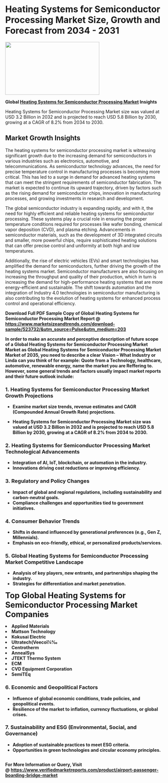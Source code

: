 <H1>Heating Systems for Semiconductor Processing Market Size, Growth and Forecast from 2034 - 2031</H1><img class="aligncenter size-medium wp-image-584254" src="https://thirdeyenews.in/wp-content/uploads/2034/09/Global-Market-Research-300x168.jpeg" alt="" width="300" height="168" /><p><strong>Global&nbsp;<a href="https://www.marketsizeandtrends.com/download-sample/523732/&amp;utm_source=Pulse&amp;utm_medium=203">Heating Systems for Semiconductor Processing Market</a> Insights</strong></p><p>Heating Systems for Semiconductor Processing Market size was valued at USD 3.2 Billion in 2032 and is projected to reach USD 5.8 Billion by 2030, growing at a CAGR of 8.2% from 2034 to 2030.</p><p><h2>Market Growth Insights</h2> <p>The heating systems for semiconductor processing market is witnessing significant growth due to the increasing demand for semiconductors in various industries such as electronics, automotive, and telecommunications. As semiconductor technology advances, the need for precise temperature control in manufacturing processes is becoming more critical. This has led to a surge in demand for advanced heating systems that can meet the stringent requirements of semiconductor fabrication. The market is expected to continue its upward trajectory, driven by factors such as the rising demand for semiconductor chips, innovation in manufacturing processes, and growing investments in research and development.</p> <p><strong></strong></p> <p>The global semiconductor industry is expanding rapidly, and with it, the need for highly efficient and reliable heating systems for semiconductor processing. These systems play a crucial role in ensuring the proper temperature conditions required for processes like wafer bonding, chemical vapor deposition (CVD), and plasma etching. Advancements in semiconductor materials, such as the development of 3D integrated circuits and smaller, more powerful chips, require sophisticated heating solutions that can offer precise control and uniformity at both high and low temperatures.</p> <p>Additionally, the rise of electric vehicles (EVs) and smart technologies has amplified the demand for semiconductors, further driving the growth of the heating systems market. Semiconductor manufacturers are also focusing on increasing the throughput and quality of their production, which in turn is increasing the demand for high-performance heating systems that are more energy-efficient and sustainable. The shift towards automation and the integration of Industry 4.0 technologies in semiconductor manufacturing is also contributing to the evolution of heating systems for enhanced process control and operational efficiency.</p> <p><strong></p><p><span class=""><strong>Download Full PDF Sample Copy of Global Heating Systems for Semiconductor Processing Market Report</strong> @ <a href="https://www.marketsizeandtrends.com/download-sample/523732/&amp;utm_source=Pulse&amp;utm_medium=203" target="_blank">https://www.marketsizeandtrends.com/download-sample/523732/&amp;utm_source=Pulse&amp;utm_medium=203</a></span></p><p>In order to make an accurate and perceptive description of future scope of a Global&nbsp;Heating Systems for Semiconductor Processing Market Market as Global&nbsp;Heating Systems for Semiconductor Processing Market Market of 2035, you need to describe a clear Vision &ndash; What Industry or Linda can you think of for example: Quote from a Technology, healthcare, automotive, renewable energy, name the market you are Reffering to. However, some general trends and factors usually impact market reports and their future outlook include:</p><h3>1.&nbsp;<strong>Heating Systems for Semiconductor Processing Market Growth Projections</strong></h3><ul><li>Examine market size trends, revenue estimates and CAGR (Compounded Annual Growth Rate) projections.</li><li><p>Heating Systems for Semiconductor Processing Market size was valued at USD 3.2 Billion in 2032 and is projected to reach USD 5.8 Billion by 2030, growing at a CAGR of 8.2% from 2034 to 2030.</p></li></ul><h3>2.&nbsp;<strong>Heating Systems for Semiconductor Processing Market Technological Advancements</strong></h3><ul><li>Integration of AI, IoT, blockchain, or automation in the industry.</li><li>Innovations driving cost reductions or improving efficiency.</li></ul><h3>3.&nbsp;<strong>Regulatory and Policy Changes</strong></h3><ul><li>Impact of global and regional regulations, including sustainability and carbon-neutral goals.</li><li>Compliance challenges and opportunities tied to government initiatives.</li></ul><h3>4.&nbsp;<strong>Consumer Behavior Trends</strong></h3><ul><li>Shifts in demand influenced by generational preferences (e.g., Gen Z, Millennials).</li><li>Emphasis on eco-friendly, ethical, or personalized products/services.</li></ul><h3>5.&nbsp;<strong>Global Heating Systems for Semiconductor Processing Market Competitive Landscape</strong></h3><ul><li>Analysis of key players, new entrants, and partnerships shaping the industry.</li><li>Strategies for differentiation and market penetration.</li></ul><p data-pm-slice="1 1 []"><span style="color: inherit; font-family: inherit; font-size: 25px;">Top Global Heating Systems for Semiconductor Processing Market Companies</span></p><div class="" data-test-id=""><p><li>Applied Materials</li><li> Mattson Technology</li><li> Kokusai Electric</li><li> Ultratech(Veecoï¼‰</li><li> Centrotherm</li><li> AnnealSys</li><li> JTEKT Thermo System</li><li> ECM</li><li> CVD Equipment Corporation</li><li> SemiTEq</li></p></div><h3>6.&nbsp;<strong>Economic and Geopolitical Factors</strong></h3><ul><li>Influence of global economic conditions, trade policies, and geopolitical events.</li><li>Resilience of the market to inflation, currency fluctuations, or global crises.</li></ul><h3>7.&nbsp;<strong>Sustainability and ESG (Environmental, Social, and Governance)</strong></h3><ul><li>Adoption of sustainable practices to meet ESG criteria.</li><li>Opportunities in green technologies and circular economy principles.</li></ul><h2><strong style="font-size: 14px;">For More Information or Query, Visit @&nbsp;</strong><a style="background-color: #ffffff; font-size: 14px;" href="https://www.marketsizeandtrends.com/report/heating-systems-for-semiconductor-processing-market/" target="_blank">https://www.verifiedmarketreports.com/product/airport-passenger-boarding-bridge-market</a></h2>
